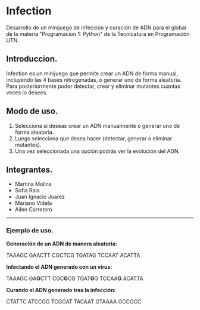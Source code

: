 # Infection
Desarrollo de un minijuego de infección y curación de ADN para el global de la materia "Programacion 1: Python" de la Tecnicatura en Programación UTN.

## Introduccion.
Infection es un minijuego que permite crear un ADN de forma manual, incluyendo las 4 bases nitrogenadas, o generar uno de forma aleatoria. Para posteriormente poder detectar, crear y eliminar mutantes cuantas veces lo desees.

## Modo de uso.
1. Selecciona si deseas crear un ADN manualmente o generar uno de forma aleatoria.
2. Luego selecciona que desea hacer (detectar, generar o eliminar mutantes).
3. Una vez seleccionada una opción podrás ver la evolución del ADN.

## Integrantes.
* Martina Molina
* Sofia Raia
* Juan Ignacio Juarez
* Mariano Videla
* Ailen Carretero

---

### Ejemplo de uso.

**Generación de un ADN de manera aleatoria:**

TAAAGC
GAACTT
CGCTCG
TGATAG
TCCAAT
ACATTA

**Infectando el ADN generado con un virus:**

TAAAGC
GA**G**CTT
CGC**G**CG
TGAT**G**G
TCCAA**G**
ACATTA

**Curando el ADN generado tras la infección:**

CTATTC
ATCCGG
TCGGAT
TACAAT
GTAAAA
GCCGCC
